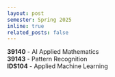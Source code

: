 ```yaml
---
layout: post
semester: Spring 2025
inline: true
related_posts: false
---
```


**39140** - AI Applied Mathematics\
**39143** - Pattern Recognition\
**IDS104** - Applied Machine Learning
